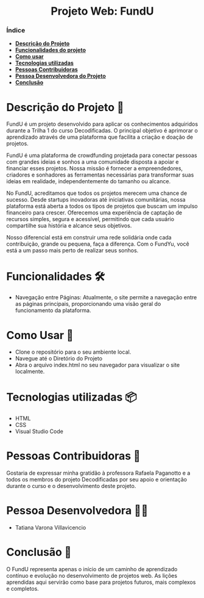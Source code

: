 <h1 align="center">Projeto Web: FundU</h1>

### Índice 

- **[Descrição do Projeto](#descrição-do-projeto-)**
- **[Funcionalidades do projeto](#funcionalidades-)**
- **[Como usar](#como-usar-)**
- **[Tecnologias utilizadas](#tecnologias-utilizadas-)**
- **[Pessoas Contribuidoras](#pessoas-contribuidoras-)**
- **[Pessoa Desenvolvedora do Projeto](#pessoa-desenvolvedora-)**
- **[Conclusão](#conclusão-)**


# Descrição do Projeto 🎯 
<p>FundU é um projeto desenvolvido para aplicar os conhecimentos adquiridos durante a Trilha 1 do curso Decodificadas. 
O principal objetivo é aprimorar o aprendizado através de uma plataforma que facilita a criação e doação de projetos.</p>
<p>FundU é uma plataforma de crowdfunding projetada para conectar pessoas com grandes ideias e sonhos a uma comunidade disposta a apoiar e financiar esses projetos. Nossa missão é fornecer a empreendedores, criadores e sonhadores as ferramentas necessárias para transformar suas ideias em realidade, independentemente do tamanho ou alcance.</p>
<p>No FundU, acreditamos que todos os projetos merecem uma chance de sucesso. Desde startups inovadoras até iniciativas comunitárias, nossa plataforma está aberta a todos os tipos de projetos que buscam um impulso financeiro para crescer. Oferecemos uma experiência de captação de recursos simples, segura e acessível, permitindo que cada usuário compartilhe sua história e alcance seus objetivos.</p>
<p>Nosso diferencial está em construir uma rede solidária onde cada contribuição, grande ou pequena, faça a diferença. Com o FundYu, você está a um passo mais perto de realizar seus sonhos.</p>

# Funcionalidades 🛠️
* Navegação entre Páginas: Atualmente, o site permite a navegação entre as páginas principais, proporcionando uma visão geral do funcionamento da plataforma.

# Como Usar 🚀
* Clone o repositório para o seu ambiente local.
* Navegue até o Diretório do Projeto
* Abra o arquivo index.html no seu navegador para visualizar o site localmente.

# Tecnologias utilizadas 📦
* HTML
* CSS
* Visual Studio Code

# Pessoas Contribuidoras 🤝
Gostaria de expressar minha gratidão à professora Rafaela Paganotto e a todos os membros do projeto Decodificadas por seu apoio e orientação durante o curso e o desenvolvimento deste projeto.
  
# Pessoa Desenvolvedora 👨‍💻
* Tatiana Varona Villavicencio

# Conclusão 📜
O FundU representa apenas o início de um caminho de aprendizado contínuo e evolução no desenvolvimento de projetos web. As lições aprendidas aqui servirão como base para projetos futuros, mais complexos e completos.






